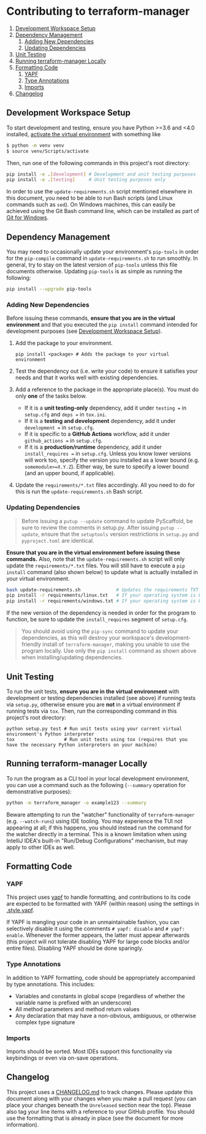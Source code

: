 # Contributing to terraform-manager

1. [Development Workspace Setup](#development-workspace-setup)
2. [Dependency Management](#dependency-management)
    1. [Adding New Dependencies](#adding-new-dependencies)
    2. [Updating Dependencies](#updating-dependencies)
4. [Unit Testing](#unit-testing)
5. [Running terraform-manager Locally](#running-terraform-manager-locally)
6. [Formatting Code](#formatting-code)
    1. [YAPF](#yapf)
    2. [Type Annotations](#type-annotations)
    3. [Imports](#imports)
7. [Changelog](#changelog)

## Development Workspace Setup

To start development and testing, ensure you have Python >=3.6 and <4.0 installed,
[activate the virtual environment](https://docs.python.org/3/tutorial/venv.html#creating-virtual-environments)
with something like

```bash
$ python -m venv venv
$ source venv/Scripts/activate
```

Then, run one of the following commands in this project's root directory:

```bash
pip install -e .[development] # Development and unit testing purposes
pip install -e .[testing]     # Unit testing purposes only
```

In order to use the `update-requirements.sh` script mentioned elsewhere in this document, you need
to be able to run Bash scripts (and Linux commands such as `sed`). On Windows machines, this can
easily be achieved using the Git Bash command line, which can be installed as part of
[Git for Windows](https://gitforwindows.org/).

## Dependency Management
 
You may need to occasionally update your environment's `pip-tools` in order for the `pip-compile`
command in `update-requirements.sh` to run smoothly. In general, try to stay on the latest version
of `pip-tools` unless this file documents otherwise. Updating `pip-tools` is as simple as running
the following:

```bash
pip install --upgrade pip-tools
```

### Adding New Dependencies

Before issuing these commands, **ensure that you are in the virtual environment** and that you
executed the `pip install` command intended for development purposes (see
[Development Workspace Setup](#development-workspace-setup)).

1. Add the package to your environment.
    ```properties
    pip install <package> # Adds the package to your virtual environment
    ```

2. Test the dependency out (i.e. write your code) to ensure it satisfies your needs and that it
   works well with existing dependencies.

3. Add a reference to the package in the appropriate place(s). You must do only **one** of the tasks
   below.
    * If it is a **unit testing-only** dependency, add it under `testing =` in `setup.cfg` and
      `deps =` in `tox.ini`.
    * If it is a **testing and development** dependency, add it under `development =` in
      `setup.cfg`.
    * If it is specific to a **GitHub Actions** workflow, add it under `github_actions =` in
      `setup.cfg`.
    * If it is a **production/runtime** dependency, add it under `install_requires =` in
      `setup.cfg`. Unless you know lower versions will work too, specify the version you installed
      as a lower bound (e.g. `somemodule>=X.Y.Z`). Either way, be sure to specify a lower bound (and
      an upper bound, if applicable).
    
4. Update the `requirements/*.txt` files accordingly. All you need to do for this is run the
   `update-requirements.sh` Bash script.

### Updating Dependencies

>Before issuing a `putup --update` command to update PyScaffold, be sure to review the comments in
>setup.py. After issuing `putup --update`, ensure that the `setuptools` version restrictions in
>`setup.py` and `pyproject.toml` are identical.

**Ensure that you are in the virtual environment before issuing these commands.** Also, note that
the `update-requirements.sh` script will only update the `requirements/*.txt` files. You will still
have to execute a `pip install` command (also shown below) to update what is actually installed in
your virtual environment.

```bash
bash update-requirements.sh             # Updates the requirements TXT files using pip-compile
pip install -r requirements/linux.txt   # If your operating system is Linux-based
pip install -r requirements/windows.txt # If your operating system is Windows-based
```

If the new version of the dependency is needed in order for the program to function, be sure to
update the `install_requires` segment of `setup.cfg`.

>You should avoid using the `pip-sync` command to update your dependencies, as this will destroy
>your workspace's development-friendly install of `terraform-manager`, making you unable to use the
>program locally. Use only the `pip install` command as shown above when installing/updating
>dependencies.

## Unit Testing

To run the unit tests, **ensure you are in the virtual environment** with development or testing
dependencies installed (see above) if running tests via `setup.py`, otherwise ensure you are **not**
in a virtual environment if running tests via `tox`. Then, run the corresponding command in this
project's root directory:

```properties
python setup.py test # Run unit tests using your current virtual environment's Python interpreter
tox                  # Run unit tests using tox (requires that you have the necessary Python interpreters on your machine)
```

## Running terraform-manager Locally

To run the program as a CLI tool in your local development environment, you can use a command such
as the following (`--summary` operation for demonstrative purposes):

```bash
python -m terraform_manager -o example123 --summary
```

Beware attempting to run the "watcher" functionality of `terraform-manager` (e.g. `--watch-runs`)
using IDE tooling. You may experience the TUI not appearing at all; if this happens, you should
instead run the command for the watcher directly in a terminal. This is a known limitation when
using IntelliJ IDEA's built-in "Run/Debug Configurations" mechanism, but may apply to other IDEs as
well.

## Formatting Code

### YAPF

This project uses [yapf](https://github.com/google/yapf) to handle formatting, and contributions to
its code are expected to be formatted with YAPF (within reason) using the settings in
[.style.yapf](.style.yapf).

If YAPF is mangling your code in an unmaintainable fashion, you can selectively disable it using the
comments `# yapf: disable` and `# yapf: enable`. Whenever the former appears, the latter must appear
afterwards (this project will not tolerate disabling YAPF for large code blocks and/or entire
files). Disabling YAPF should be done sparingly.

### Type Annotations

In addition to YAPF formatting, code should be appropriately accompanied by type annotations. This
includes:
* Variables and constants in global scope (regardless of whether the variable name is prefixed with
  an underscore)
* All method parameters and method return values
* Any declaration that may have a non-obvious, ambiguous, or otherwise complex type signature

### Imports

Imports should be sorted. Most IDEs support this functionality via keybindings or even via on-save
operations.

## Changelog

This project uses a [CHANGELOG.md](CHANGELOG.md) to track changes. Please update this document along
with your changes when you make a pull request (you can place your changes beneath the `Unreleased`
section near the top). Please also tag your line items with a reference to your GitHub profile. You
should use the formatting that is already in place (see the document for more information).

